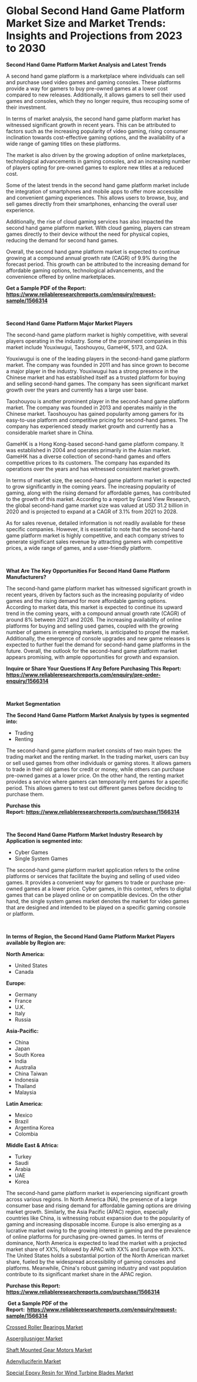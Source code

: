 <p><h1>Global Second Hand Game Platform Market Size and Market Trends: Insights and Projections from 2023 to 2030</h1></p><p><strong>Second Hand Game Platform Market Analysis and Latest Trends</strong></p>
<p><p>A second hand game platform is a marketplace where individuals can sell and purchase used video games and gaming consoles. These platforms provide a way for gamers to buy pre-owned games at a lower cost compared to new releases. Additionally, it allows gamers to sell their used games and consoles, which they no longer require, thus recouping some of their investment.</p><p>In terms of market analysis, the second hand game platform market has witnessed significant growth in recent years. This can be attributed to factors such as the increasing popularity of video gaming, rising consumer inclination towards cost-effective gaming options, and the availability of a wide range of gaming titles on these platforms.</p><p>The market is also driven by the growing adoption of online marketplaces, technological advancements in gaming consoles, and an increasing number of players opting for pre-owned games to explore new titles at a reduced cost.</p><p>Some of the latest trends in the second hand game platform market include the integration of smartphones and mobile apps to offer more accessible and convenient gaming experiences. This allows users to browse, buy, and sell games directly from their smartphones, enhancing the overall user experience.</p><p>Additionally, the rise of cloud gaming services has also impacted the second hand game platform market. With cloud gaming, players can stream games directly to their device without the need for physical copies, reducing the demand for second hand games.</p><p>Overall, the second hand game platform market is expected to continue growing at a compound annual growth rate (CAGR) of 9.9% during the forecast period. This growth can be attributed to the increasing demand for affordable gaming options, technological advancements, and the convenience offered by online marketplaces.</p></p>
<p><strong>Get a Sample PDF of the Report:&nbsp; <a href="https://www.reliableresearchreports.com/enquiry/request-sample/1566314">https://www.reliableresearchreports.com/enquiry/request-sample/1566314</a></strong></p>
<p>&nbsp;</p>
<p><strong>Second Hand Game Platform Major Market Players</strong></p>
<p><p>The second-hand game platform market is highly competitive, with several players operating in the industry. Some of the prominent companies in this market include Youxiwugui, Taoshouyou, GameHK, 5173, and G2A.</p><p>Youxiwugui is one of the leading players in the second-hand game platform market. The company was founded in 2011 and has since grown to become a major player in the industry. Youxiwugui has a strong presence in the Chinese market and has established itself as a trusted platform for buying and selling second-hand games. The company has seen significant market growth over the years and currently has a large user base.</p><p>Taoshouyou is another prominent player in the second-hand game platform market. The company was founded in 2013 and operates mainly in the Chinese market. Taoshouyou has gained popularity among gamers for its easy-to-use platform and competitive pricing for second-hand games. The company has experienced steady market growth and currently has a considerable market share in China.</p><p>GameHK is a Hong Kong-based second-hand game platform company. It was established in 2004 and operates primarily in the Asian market. GameHK has a diverse collection of second-hand games and offers competitive prices to its customers. The company has expanded its operations over the years and has witnessed consistent market growth.</p><p>In terms of market size, the second-hand game platform market is expected to grow significantly in the coming years. The increasing popularity of gaming, along with the rising demand for affordable games, has contributed to the growth of this market. According to a report by Grand View Research, the global second-hand game market size was valued at USD 31.2 billion in 2020 and is projected to expand at a CAGR of 3.1% from 2021 to 2028.</p><p>As for sales revenue, detailed information is not readily available for these specific companies. However, it is essential to note that the second-hand game platform market is highly competitive, and each company strives to generate significant sales revenue by attracting gamers with competitive prices, a wide range of games, and a user-friendly platform.</p></p>
<p>&nbsp;</p>
<p><strong>What Are The Key Opportunities For Second Hand Game Platform Manufacturers?</strong></p>
<p><p>The second-hand game platform market has witnessed significant growth in recent years, driven by factors such as the increasing popularity of video games and the rising demand for more affordable gaming options. According to market data, this market is expected to continue its upward trend in the coming years, with a compound annual growth rate (CAGR) of around 8% between 2021 and 2026. The increasing availability of online platforms for buying and selling used games, coupled with the growing number of gamers in emerging markets, is anticipated to propel the market. Additionally, the emergence of console upgrades and new game releases is expected to further fuel the demand for second-hand game platforms in the future. Overall, the outlook for the second-hand game platform market appears promising, with ample opportunities for growth and expansion.</p></p>
<p><strong>Inquire or Share Your Questions If Any Before Purchasing This Report: <a href="https://www.reliableresearchreports.com/enquiry/pre-order-enquiry/1566314">https://www.reliableresearchreports.com/enquiry/pre-order-enquiry/1566314</a></strong></p>
<p>&nbsp;</p>
<p><strong>Market Segmentation</strong></p>
<p><strong>The Second Hand Game Platform Market Analysis by types is segmented into:</strong></p>
<p><ul><li>Trading</li><li>Renting</li></ul></p>
<p><p>The second-hand game platform market consists of two main types: the trading market and the renting market. In the trading market, users can buy or sell used games from other individuals or gaming stores. It allows gamers to trade in their old games for credit or money, while others can purchase pre-owned games at a lower price. On the other hand, the renting market provides a service where gamers can temporarily rent games for a specific period. This allows gamers to test out different games before deciding to purchase them.</p></p>
<p><strong>Purchase this Report:&nbsp;<a href="https://www.reliableresearchreports.com/purchase/1566314">https://www.reliableresearchreports.com/purchase/1566314</a></strong></p>
<p>&nbsp;</p>
<p><strong>The Second Hand Game Platform Market Industry Research by Application is segmented into:</strong></p>
<p><ul><li>Cyber Games</li><li>Single System Games</li></ul></p>
<p><p>The second-hand game platform market application refers to the online platforms or services that facilitate the buying and selling of used video games. It provides a convenient way for gamers to trade or purchase pre-owned games at a lower price. Cyber games, in this context, refers to digital games that can be played online or on compatible devices. On the other hand, the single system games market denotes the market for video games that are designed and intended to be played on a specific gaming console or platform.</p></p>
<p>&nbsp;</p>
<p><strong>In terms of Region, the Second Hand Game Platform Market Players available by Region are:</strong></p>
<p>
    <p> <strong> North America: </strong>
        <ul>
            <li>United States</li>
            <li>Canada</li>
        </ul>
        </p> 
    <p> <strong> Europe: </strong>
        <ul>
            <li>Germany</li>
            <li>France</li>
            <li>U.K.</li>
            <li>Italy</li>
            <li>Russia</li>
        </ul>
        </p> 
    <p> <strong> Asia-Pacific: </strong>
        <ul>
            <li>China</li>
            <li>Japan</li>
            <li>South Korea</li>
            <li>India</li>
            <li>Australia</li>
            <li>China Taiwan</li>
            <li>Indonesia</li>
            <li>Thailand</li>
            <li>Malaysia</li>
        </ul>
        </p> 
    <p> <strong> Latin America: </strong>
        <ul>
            <li>Mexico</li>
            <li>Brazil</li>
            <li>Argentina Korea</li>
            <li>Colombia</li>
        </ul>
        </p> 
    <p> <strong> Middle East & Africa: </strong>
        <ul>
            <li>Turkey</li>
            <li>Saudi</li>
            <li>Arabia</li>
            <li>UAE</li>
            <li>Korea</li>
        </ul>
    </p>
    </p>
<p><p>The second-hand game platform market is experiencing significant growth across various regions. In North America (NA), the presence of a large consumer base and rising demand for affordable gaming options are driving market growth. Similarly, the Asia Pacific (APAC) region, especially countries like China, is witnessing robust expansion due to the popularity of gaming and increasing disposable income. Europe is also emerging as a lucrative market owing to the growing interest in gaming and the prevalence of online platforms for purchasing pre-owned games. In terms of dominance, North America is expected to lead the market with a projected market share of XX%, followed by APAC with XX% and Europe with XX%. The United States holds a substantial portion of the North American market share, fueled by the widespread accessibility of gaming consoles and platforms. Meanwhile, China's robust gaming industry and vast population contribute to its significant market share in the APAC region.</p></p>
<p><strong>Purchase this Report: <a href="https://www.reliableresearchreports.com/purchase/1566314">https://www.reliableresearchreports.com/purchase/1566314</a></strong></p>
<p>&nbsp;<strong>Get a Sample PDF of the Report:&nbsp;&nbsp;<a href="https://www.reliableresearchreports.com/enquiry/request-sample/1566314">https://www.reliableresearchreports.com/enquiry/request-sample/1566314</a></strong></p>
<p><strong></strong></p>
<p><p><a href="https://medium.com/@kaelapaucek/crossed-roller-bearings-market-size-growth-forecast-2023-2030-852eaed6f375">Crossed Roller Bearings Market</a></p><p><a href="https://www.linkedin.com/pulse/aspergilusniger-market-size-growth-forecast-from-2023-awkue/">Aspergilusniger Market</a></p><p><a href="https://medium.com/@enostillman2023/shaft-mounted-gear-motors-market-size-growth-forecast-2023-2030-7bf91cda676f">Shaft Mounted Gear Motors Market</a></p><p><a href="https://www.linkedin.com/pulse/decoding-adenylluciferin-market-deep-dive-latest-trends-96hve/">Adenylluciferin Market</a></p><p><a href="https://github.com/ChiragRP21/Market-Research-Report-List-1/blob/main/special-epoxy-resin-for-wind-turbine-blades-market.md">Special Epoxy Resin for Wind Turbine Blades Market</a></p></p>